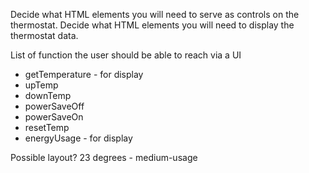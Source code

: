 Decide what HTML elements you will need to serve as controls on the thermostat. Decide what HTML elements you will need to display the thermostat data.

List of function the user should be able to reach via a UI
* getTemperature - for display
* upTemp
* downTemp
* powerSaveOff
* powerSaveOn
* resetTemp
* energyUsage - for display

Possible layout?
23 degrees - medium-usage
